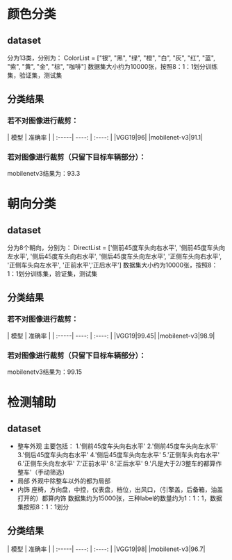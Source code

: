 # 颜色分类
## dataset
分为13类，分别为：
ColorList = ["银", "黑", "绿", "橙", "白", "灰", "红", "蓝", "紫", "黄", "金", "棕", "咖啡"]
数据集大小约为10000张，按照8：1：1划分训练集，验证集，测试集
## 分类结果
### 若不对图像进行裁剪：
| 模型 | 准确率 |
| :-----| ----: | :----: |
|VGG19|96|
|mobilenet-v3|91.1|
### 若对图像进行裁剪（只留下目标车辆部分）：
mobilenetv3结果为：93.3
# 朝向分类
## dataset
分为8个朝向，分别为：
DirectList = ['侧前45度车头向右水平', '侧前45度车头向左水平', '侧后45度车头向右水平', '侧后45度车头向左水平', '正侧车头向右水平', '正侧车头向左水平', '正前水平','正后水平']
数据集大小约为10000张，按照8：1：1划分训练集，验证集，测试集
## 分类结果
### 若不对图像进行裁剪：
| 模型 | 准确率 |
| :-----| ----: | :----: |
|VGG19|99.45|
|mobilenet-v3|98.9|
### 若对图像进行裁剪（只留下目标车辆部分）：
mobilenetv3结果为：99.15
# 检测辅助
## dataset
* 整车外观
主要包括：
1.'侧前45度车头向右水平'
2.'侧前45度车头向左水平' 
3.'侧后45度车头向右水平' 
4.'侧后45度车头向左水平'
5.'正侧车头向右水平' 
6.'正侧车头向左水平' 
7.'正前水平'
8.'正后水平'
9.'凡是大于2/3整车的都算作整车'（手动筛选）
* 局部
外观中除整车以外的都为局部
* 内饰
座椅，方向盘，中控，仪表盘，档位，出风口，（引擎盖，后备箱，油盖打开的）都算内饰
数据集约为15000张，三种label的数量约为1：1：1，数据集按照8：1：1划分
## 分类结果
| 模型 | 准确率 |
| :-----| ----: | :----: |
|VGG19|98|
|mobilenet-v3|96.7|